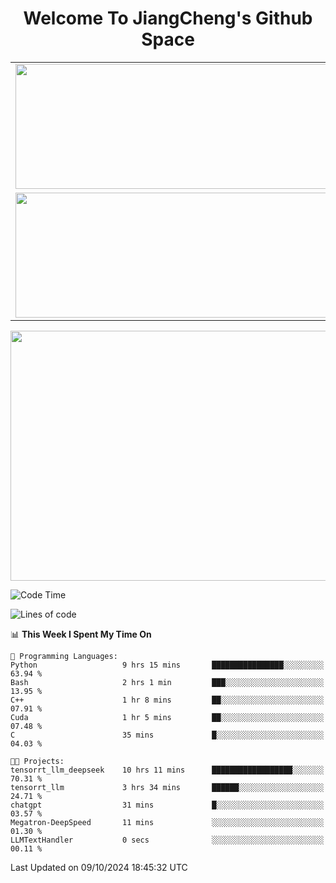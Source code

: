 <h1 align="center">Welcome To JiangCheng's Github Space</h1>

<table align="center" frame="void" rules="none" >
  <tr>
    <td>
      <div align="center"> <img height="200px" width="500px"  src="https://github-readme-stats.vercel.app/api?username=thisjiang&hide_title=true&hide_border=true&layout=compact&show_icons=trueline_height=21&text_color=000&icon_color=000&bg_color=0,ea6161,ffc64d,fffc4d,52fa5a&theme=graywhite" /> </div>
    </td>
    <td>
      <div align="center"> <img height="200px" width="500px" src="https://github-readme-stats.vercel.app/api/top-langs/?username=thisjiang&hide_title=true&hide_border=true&layout=compact&langs_count=6&text_color=000&icon_color=fff&bg_color=0,52fa5a,4dfcff,c64dff&theme=graywhite" /> </div>
    </td>
  </tr>
  <tr>
    <td>
      <div align="center"> <img height="200px" width="500px" src="https://github-readme-streak-stats.herokuapp.com/?user=thisjiang&hide_title=true&hide_border=true&layout=compact&langs_count=6" /> </div>
    </td>
    <td>
      <div align="center"> 
      <a href="https://github.com/" target="_blank"><img style="margin: 10px" src="https://profilinator.rishav.dev/skills-assets/git-scm-icon.svg" alt="Git" height="50" /></a>  
      <a href="https://www.linux.org/" target="_blank"><img style="margin: 10px" src="https://profilinator.rishav.dev/skills-assets/linux-original.svg" alt="Linux" height="50" /></a>  
      <a href="https://www.gnu.org/software/bash/" target="_blank"><img style="margin: 10px" src="https://profilinator.rishav.dev/skills-assets/gnu_bash-icon.svg" alt="Bash" height="50" /></a>  
      </div>
    </td>
  </tr>
</table>

<div align="center"> <img height="400px" width="1000px" src="https://github-readme-activity-graph.cyclic.app/graph?username=thisjiang&theme=react&hide_title=true&hide_border=true&layout=compact&langs_count=6" /> </div></td>

<!--START_SECTION:waka-->
![Code Time](http://img.shields.io/badge/Code%20Time-1%2C805%20hrs%2044%20mins-blue)

![Lines of code](https://img.shields.io/badge/From%20Hello%20World%20I%27ve%20Written-218.2%20thousand%20lines%20of%20code-blue)

📊 **This Week I Spent My Time On** 

```text
💬 Programming Languages: 
Python                   9 hrs 15 mins       ████████████████░░░░░░░░░   63.94 % 
Bash                     2 hrs 1 min         ███░░░░░░░░░░░░░░░░░░░░░░   13.95 % 
C++                      1 hr 8 mins         ██░░░░░░░░░░░░░░░░░░░░░░░   07.91 % 
Cuda                     1 hr 5 mins         ██░░░░░░░░░░░░░░░░░░░░░░░   07.48 % 
C                        35 mins             █░░░░░░░░░░░░░░░░░░░░░░░░   04.03 % 

🐱‍💻 Projects: 
tensorrt_llm_deepseek    10 hrs 11 mins      ██████████████████░░░░░░░   70.31 % 
tensorrt_llm             3 hrs 34 mins       ██████░░░░░░░░░░░░░░░░░░░   24.71 % 
chatgpt                  31 mins             █░░░░░░░░░░░░░░░░░░░░░░░░   03.57 % 
Megatron-DeepSpeed       11 mins             ░░░░░░░░░░░░░░░░░░░░░░░░░   01.30 % 
LLMTextHandler           0 secs              ░░░░░░░░░░░░░░░░░░░░░░░░░   00.11 % 
```


 Last Updated on 09/10/2024 18:45:32 UTC
<!--END_SECTION:waka-->
